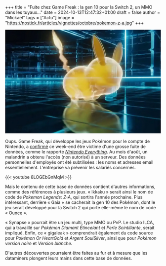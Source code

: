+++
title = "Fuite chez Game Freak : la gen 10 pour la Switch 2, un MMO dans les tuyaux…"
date = 2024-10-13T12:47:32+01:00
draft = false
author = "Mickael"
tags = ["Actu"]
image = "https://nostick.fr/articles/vignettes/octobre/pokemon-z-a.jpg"
+++

![Pokemon Legends: Z-A](pokemon-z-a.jpg "")

Oups. Game Freak, qui développe les jeux Pokémon pour le compte de Nintendo, a [confirmé](https://nintendoeverything.com/game-freak-pokemon-hack-leak-statement/) ce week-end être victime d'une grosse fuite de données, comme le rapporte *[Nintendo Everything](https://nintendoeverything.com/pokemon-game-freak-hack-leak-synapse-ilca/)*. Au mois d'août, un malandrin a obtenu l'accès (non autorisé) à un serveur. Des données personnelles d'employés ont été subtilisées : les noms et adresses email essentiellement. L'entreprise va prévenir les salariés concernés.

{{< youtube 8LOGEbGnMqM >}} 

Mais le contenu de cette base de données contient d'autres informations, comme des références à plusieurs jeux. « Ikkaku » serait ainsi le nom de code de *Pokemon Legends: Z-A*, qui sortira l'année prochaine. Plus intéressant, derrière « Gaia » se cacherait la gen 10 des Pokémon, dont le jeu serait développé pour la Switch 2 qui porte elle-même le nom de code « Ounce ».

« Synapse » pourrait être un jeu multi, type MMO ou PvP. Le studio ILCA, qui a travaillé sur *Pokémon Diamant Étincelant* et *Perle Scintillante*, serait impliqué. Enfin, ce « gigaleak » comprendrait également du code source pour *Pokémon Or HeartGold* et *Argent SoulSilver*, ainsi que pour *Pokémon version noire* et *Version blanche*.

D'autres découvertes pourraient être faites au fur et à mesure que les dataminers plongent leurs mains dans cette base de données.